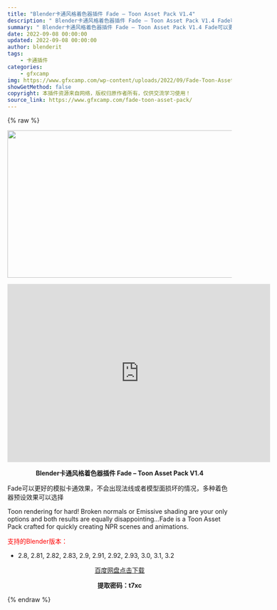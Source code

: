 ```yaml
---
title: "Blender卡通风格着色器插件 Fade – Toon Asset Pack V1.4"
description: "﻿ Blender卡通风格着色器插件 Fade – Toon Asset Pack V1.4 Fade可以更好的模拟卡通效果，不会出现法线或者模型面损坏的情况，多种着色器预设效果可以选择 ..."
summary: "﻿ Blender卡通风格着色器插件 Fade – Toon Asset Pack V1.4 Fade可以更好的模拟卡通效果，不会出现法线或者模型面损坏的情况，多种着色器预设效果可以选择 ..."
date: 2022-09-08 00:00:00
updated: 2022-09-08 00:00:00
author: blenderit
tags: 
    - 卡通插件
categories:
    - gfxcamp
img: https://www.gfxcamp.com/wp-content/uploads/2022/09/Fade-Toon-Asset-Pack.jpg
showGetMethod: false
copyright: 本插件资源来自网络，版权归原作者所有，仅供交流学习使用！
source_link: https://www.gfxcamp.com/fade-toon-asset-pack/
---
```


{% raw %}
<div><p><img decoding="async" class="aligncenter size-full wp-image-106751" src="https://www.gfxcamp.com/wp-content/uploads/2022/09/Fade-Toon-Asset-Pack.jpg" data-src="https://www.gfxcamp.com/wp-content/uploads/2022/09/Fade-Toon-Asset-Pack.jpg" alt="" width="590" height="331" data-srcset="https://www.gfxcamp.com/wp-content/uploads/2022/09/Fade-Toon-Asset-Pack.jpg 590w, https://www.gfxcamp.com/wp-content/uploads/2022/09/Fade-Toon-Asset-Pack-150x84.jpg 150w" data-sizes="(max-width: 590px) 100vw, 590px"></p><p style="text-align: center;"><iframe loading="lazy" src="https://player.youku.com/embed/XNTkwMDEzMDIxNg==" width="590" height="400" frameborder="0" allowfullscreen="allowfullscreen" data-mce-fragment="1"><span data-mce-type="bookmark" style="display: inline-block; width: 0px; overflow: hidden; line-height: 0;" class="mce_SELRES_start">﻿</span></iframe></p><p style="text-align: center;"><strong>Blender卡通风格着色器插件 Fade – Toon Asset Pack V1.4</strong></p><p>Fade可以更好的模拟卡通效果，不会出现法线或者模型面损坏的情况，多种着色器预设效果可以选择</p><p>Toon rendering for hard! Broken normals or Emissive shading are your only options and both results are equally disappointing…Fade is a Toon Asset Pack crafted for quickly creating NPR scenes and animations.</p><p style="text-align: left;"><span style="color: #ff0000;">支持的Blender版本：</span></p><ul>
<li style="text-align: left;">2.8, 2.81, 2.82, 2.83, 2.9, 2.91, 2.92, 2.93, 3.0, 3.1, 3.2</li>
</ul><p style="text-align: center;"><a class="maxbutton-3 maxbutton maxbutton-baidu" target="_blank" rel="noopener" href="https://pan.baidu.com/s/1rmpAFTmDR6ITyidsiURmOw?pwd=t7xc"><span class="mb-text">百度网盘点击下载</span></a></p><p style="text-align: center;"><strong>提取密码：t7xc</strong></p></div>
<div style="display: none">gfxcamp</div>
{% endraw %}